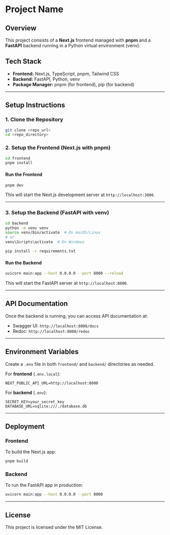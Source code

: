 # Project Name

## Overview
This project consists of a **Next.js** frontend managed with **pnpm** and a **FastAPI** backend running in a Python virtual environment (venv).

## Tech Stack
- **Frontend:** Next.js, TypeScript, pnpm, Tailwind CSS
- **Backend:** FastAPI, Python, venv
- **Package Manager:** pnpm (for frontend), pip (for backend)

---

## Setup Instructions

### 1. Clone the Repository
```sh
git clone <repo_url>
cd <repo_directory>
```

### 2. Setup the Frontend (Next.js with pnpm)
```sh
cd frontend
pnpm install
```

#### Run the Frontend
```sh
pnpm dev
```
This will start the Next.js development server at `http://localhost:3000`.

---

### 3. Setup the Backend (FastAPI with venv)
```sh
cd backend
python -m venv venv
source venv/bin/activate  # On macOS/Linux
# or
venv\Scripts\activate  # On Windows

pip install -r requirements.txt
```

#### Run the Backend
```sh
uvicorn main:app --host 0.0.0.0 --port 8000 --reload
```
This will start the FastAPI server at `http://localhost:8000`.

---

## API Documentation
Once the backend is running, you can access API documentation at:
- Swagger UI: `http://localhost:8000/docs`
- Redoc: `http://localhost:8000/redoc`

---

## Environment Variables
Create a `.env` file in both `frontend/` and `backend/` directories as needed.

For **frontend** (`.env.local`):
```env
NEXT_PUBLIC_API_URL=http://localhost:8000
```

For **backend** (`.env`):
```env
SECRET_KEY=your_secret_key
DATABASE_URL=sqlite:///./database.db
```

---

## Deployment
### Frontend
To build the Next.js app:
```sh
pnpm build
```

### Backend
To run the FastAPI app in production:
```sh
uvicorn main:app --host 0.0.0.0 --port 8000
```

---

## License
This project is licensed under the MIT License.

